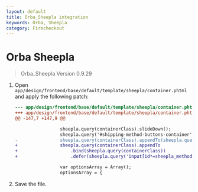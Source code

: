 ```yaml
---
layout: default
title: Orba_Sheepla integration
keywords: Orba, Sheepla
category: Firecheckout
---
```


# Orba Sheepla

> Orba_Sheepla Version 0.9.29

 1. Open `app/design/frontend/base/default/template/sheepla/container.phtml`
    and apply the following patch:

    ```diff
    --- app/design/frontend/base/default/template/sheepla/container.phtml
    +++ app/design/frontend/base/default/template/sheepla/container.phtml
    @@ -147,7 +147,9 @@

                     sheepla.query(containerClass).slideDown();
                     sheepla.query('#shipping-method-buttons-container').hide();
    -                sheepla.query(containerClass).appendTo(sheepla.query('input[id*=sheepla_method]').filter(':checked').parent());
    +                sheepla.query(containerClass).appendTo
    +                    .bind(sheepla.query(containerClass))
    +                    .defer(sheepla.query('input[id*=sheepla_method]').filter(':checked').parent());

                     var optionsArray = Array();
                     optionsArray = {

    ```

 2. Save the file.
